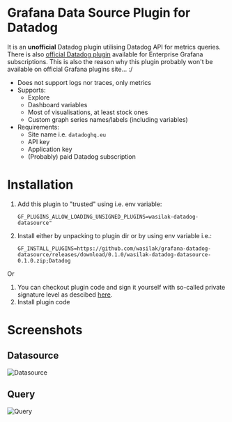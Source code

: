 # Grafana Data Source Plugin for Datadog

It is an **unofficial** Datadog plugin utilising Datadog API for metrics queries. There is also [official Datadog plugin](https://grafana.com/grafana/plugins/grafana-datadog-datasource/) available for Enterprise Grafana subscriptions. This is also the reason why this plugin probably won't be available on official Grafana plugins site... :/

* Does not support logs nor traces, only metrics
* Supports:
   * Explore
   * Dashboard variables
   * Most of visualisations, at least stock ones
   * Custom graph series names/labels (including variables)
* Requirements:
   * Site name i.e. `datadoghq.eu`
   * API key
   * Application key
   * (Probably) paid Datadog subscription

# Installation

1. Add this plugin to "trusted" using i.e. env variable:
   ```
   GF_PLUGINS_ALLOW_LOADING_UNSIGNED_PLUGINS=wasilak-datadog-datasource"
   ```
2. Install either by unpacking to plugin dir or by using env variable i.e.:
   ```
   GF_INSTALL_PLUGINS=https://github.com/wasilak/grafana-datadog-datasource/releases/download/0.1.0/wasilak-datadog-datasource-0.1.0.zip;Datadog
   ```
Or

1. You can checkout plugin code and sign it yourself with so-called private signature level as descibed [here](https://grafana.com/docs/grafana/latest/developers/plugins/sign-a-plugin/).
2. Install plugin code

# Screenshots

## Datasource

![Datasource](https://github.com/wasilak/grafana-datadog-datasource/raw/main/src/img/datasource.jpg)

## Query

![Query](https://github.com/wasilak/grafana-datadog-datasource/raw/main/src/img/query_full.jpg)
```
